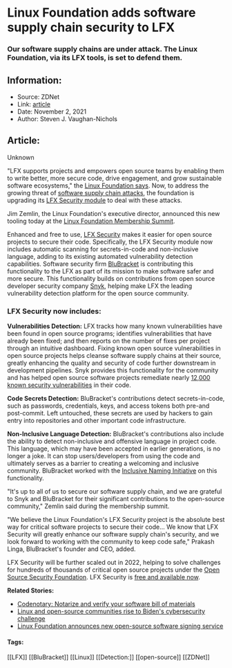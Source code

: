 # Linux Foundation adds software supply chain security to LFX
### Our software supply chains are under attack. The Linux Foundation, via its LFX tools, is set to defend them.

## Information:
+ Source: ZDNet
+ Link: [article](https://www.zdnet.com/article/linux-foundation-adds-software-supply-chain-security-to-lfx/)
+ Date: November 2, 2021
+ Author: Steven J. Vaughan-Nichols


## Article:
Unknown

"LFX supports projects and empowers open source teams by enabling them to write better, more secure code, drive engagement, and grow sustainable software ecosystems," the [Linux Foundation says](https://lfx.linuxfoundation.org/). Now, to address the growing threat of [software supply chain attacks](https://www.zdnet.com/article/supply-chain-attacks-are-the-hackers-new-favourite-weapon-and-the-threat-is-getting-bigger/), the foundation is upgrading its [LFX Security module](https://lfx.linuxfoundation.org/tools/security) to deal with these attacks.


Jim Zemlin, the Linux Foundation's executive director, announced this new tooling today at the [Linux Foundation Membership Summit](https://events.linuxfoundation.org/lf-member-summit/). 

Enhanced and free to use, [LFX Security](https://security.lfx.linuxfoundation.org/#/) makes it easier for open source projects to secure their code. Specifically, the LFX Security module now includes automatic scanning for secrets-in-code and non-inclusive language, adding to its existing automated vulnerability detection capabilities. Software security firm [BluBracket](https://blubracket.com/) is contributing this functionality to the LFX as part of its mission to make software safer and more secure. This functionality builds on contributions from open source developer security company [Snyk](https://snyk.io/), helping make LFX the leading vulnerability detection platform for the open source community.

### **LFX Security now includes:**

**Vulnerabilities Detection:** LFX tracks how many known vulnerabilities have been found in open source programs; identifies vulnerabilities that have already been fixed; and then reports on the number of fixes per project through an intuitive dashboard. Fixing known open source vulnerabilities in open source projects helps cleanse software supply chains at their source, greatly enhancing the quality and security of code further downstream in development pipelines. Snyk provides this functionality for the community and has helped open source software projects remediate nearly [12,000 known security vulnerabilities](https://security.lfx.linuxfoundation.org/#/) in their code.

**Code Secrets Detection:** BluBracket's contributions detect secrets-in-code, such as passwords, credentials, keys, and access tokens both pre-and post-commit. Left untouched, these secrets are used by hackers to gain entry into repositories and other important code infrastructure. 

**Non-Inclusive Language Detection:** BluBracket's contributions also include the ability to detect non-inclusive and offensive language in project code. This language, which may have been accepted in earlier generations, is no longer a joke. It can stop users/developers from using the code and ultimately serves as a barrier to creating a welcoming and inclusive community. BluBracket worked with the [Inclusive Naming Initiative](https://inclusivenaming.org/) on this functionality.

"It's up to all of us to secure our software supply chain, and we are grateful to Snyk and BluBracket for their significant contributions to the open-source community," Zemlin said during the membership summit.






"We believe the Linux Foundation's LFX Security project is the absolute best way for critical software projects to secure their code... We know that LFX Security will greatly enhance our software supply chain's security, and we look forward to working with the community to keep code safe," Prakash Linga, BluBracket's founder and CEO, added.

LFX Security will be further scaled out in 2022, helping to solve challenges for hundreds of thousands of critical open source projects under the [Open Source Security Foundation](https://openssf.org/). LFX Security is [free and available now](https://lfx.linuxfoundation.org/tools/security/).

**Related Stories:**

* [Codenotary: Notarize and verify your software bill of materials](https://www.zdnet.com/article/codenotary-open-source-notarization-service-for-software-bill-of-material-arrives/)
* [Linux and open-source communities rise to Biden's cybersecurity challenge](https://www.zdnet.com/article/linux-and-open-source-communities-rise-to-bidens-cybersecurity-challenge/)
* [Linux Foundation announces new open-source software signing service](https://www.zdnet.com/article/linux-foundation-announces-new-open-source-software-signing-service/)





#### Tags:
[[LFX]] [[BluBracket]] [[Linux]] [[Detection:]] [[open-source]] [[ZDNet]]
